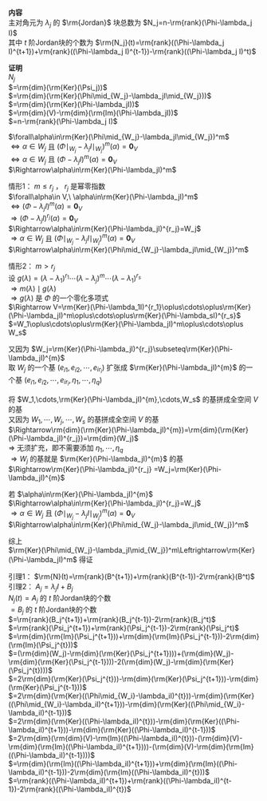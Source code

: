 **内容**  
主对角元为 $\lambda_j$ 的 $\rm{Jordan}$ 块总数为 $N_j=n-\rm{rank}(\Phi-\lambda_j I)$  
其中 $t$ 阶Jordan块的个数为 $\rm{N_j}(t)=\rm{rank}((\Phi-\lambda_j I)^{t+1})+\rm{rank}((\Phi-\lambda_j I)^{t-1})-\rm{rank}((\Phi-\lambda_j I)^t)$  
  
**证明**  
$N_j$  
$=\rm{dim}(\rm{Ker}(\Psi_j))$  
$=\rm{dim}(\rm{Ker}(\Phi\mid_{W_j}-\lambda_jI\mid_{W_j}))$  
$=\rm{dim}(\rm{Ker}(\Phi-\lambda_jI))$  
$=\rm{dim}(V)-\rm{dim}(\rm{Im}(\Phi-\lambda_jI))$  
$=n-\rm{rank}(\Phi-\lambda_j I)$  
  
$\forall\alpha\in\rm{Ker}(\Phi\mid_{W_j}-\lambda_jI\mid_{W_j})^m$  
$\Leftrightarrow\alpha\in W_j$ 且 $(\Phi\mid_{W_j}-\lambda_jI\mid_{W_j})^m(\alpha)=\mathbf0_V$  
$\Leftrightarrow\alpha\in W_j$ 且 $(\Phi-\lambda_jI)^m(\alpha)=\mathbf0_V$  
$\Rightarrow\alpha\in\rm{Ker}(\Phi-\lambda_jI)^m$  
  
情形1： $m\le r_j$ ， $r_j$ 是幂零指数  
$\forall\alpha\in V,\ \alpha\in\rm{Ker}(\Phi-\lambda_jI)^m$  
$\Leftrightarrow(\Phi-\lambda_jI)^m(\alpha)=\mathbf0_V$  
$\Rightarrow(\Phi-\lambda_jI)^{r_j}(\alpha)=\mathbf0_V$  
$\Rightarrow\alpha\in\rm{Ker}(\Phi-\lambda_jI)^{r_j}=W_j$  
$\Rightarrow\alpha\in W_j$ 且 $(\Phi\mid_{W_j}-\lambda_jI\mid_{W_j})^m(\alpha)=\mathbf0_V$  
$\Rightarrow\alpha\in\rm{Ker}(\Phi\mid_{W_j}-\lambda_jI\mid_{W_j})^m$  
  
情形2： $m>r_j$  
设 $g(\lambda)=(\lambda-\lambda_1)^{r_1}\cdots(\lambda-\lambda_j)^m\cdots(\lambda-\lambda_1)^{r_s}$  
$\Rightarrow m(\lambda)\mid g(\lambda)$  
$\Rightarrow g(\lambda)$ 是 $\Phi$ 的一个零化多项式  
$\Rightarrow V=\rm{Ker}(\Phi-\lambda_1I)^{r_1}\oplus\cdots\oplus\rm{Ker}(\Phi-\lambda_jI)^m\oplus\cdots\oplus\rm{Ker}(\Phi-\lambda_sI)^{r_s}$  
$=W_1\oplus\cdots\oplus\rm{Ker}(\Phi-\lambda_jI)^m\oplus\cdots\oplus W_s$  
  
又因为 $W_j=\rm{Ker}(\Phi-\lambda_jI)^{r_j}\subseteq\rm{Ker}(\Phi-\lambda_jI)^{m}$  
取 $W_j$ 的一个基 $(e_{i1},e_{i2},\cdots,e_{ir_i})$ 扩张成 $\rm{Ker}(\Phi-\lambda_jI)^{m}$ 的一个基 $(e_{i1},e_{i2},\cdots,e_{ir_i},\eta_1,\cdots,\eta_q)$  
  
将 $W_1,\cdots,\rm{Ker}(\Phi-\lambda_jI)^{m},\cdots,W_s$ 的基拼成全空间 $V$ 的基  
又因为 $W_1,\cdots,W_j,\cdots,W_s$ 的基拼成全空间 $V$ 的基  
$\Rightarrow\rm{dim}(\rm{Ker}(\Phi-\lambda_jI)^{m})=\rm{dim}(\rm{Ker}(\Phi-\lambda_jI)^{r_j})=\rm{dim}(W_j)$  
$\Rightarrow$ 无须扩充，即不需要添加 $\eta_1,\cdots,\eta_q$  
$\Rightarrow W_j$ 的基就是 $\rm{Ker}(\Phi-\lambda_jI)^{m}$ 的基  
$\Rightarrow\rm{Ker}(\Phi-\lambda_jI)^{r_j} =W_j=\rm{Ker}(\Phi-\lambda_jI)^{m}$  
  
若 $\alpha\in\rm{Ker}(\Phi-\lambda_jI)^{m}$  
$\Rightarrow\alpha\in\rm{Ker}(\Phi-\lambda_jI)^{r_j}=W_j$  
$\Rightarrow\alpha\in W_j$ 且 $(\Phi\mid_{W_j}-\lambda_jI\mid_{W_j})^m(\alpha)=\mathbf0_V$  
$\Rightarrow\alpha\in\rm{Ker}(\Phi\mid_{W_j}-\lambda_jI\mid_{W_j})^m$  
  
综上  
$\rm{Ker}(\Phi\mid_{W_j}-\lambda_jI\mid_{W_j})^m\Leftrightarrow\rm{Ker}(\Phi-\lambda_jI)^m$ 得证  
  
引理1： $\rm{N}(t)=\rm{rank}(B^{t+1})+\rm{rank}(B^{t-1})-2\rm{rank}(B^t)$  
引理2： $A_j=\lambda_jI+B_j$  
$N_j(t)=A_j$ 的 $t$ 阶Jordan块的个数  
$=B_j$ 的 $t$ 阶Jordan块的个数  
$=\rm{rank}(B_j^{t+1})+\rm{rank}(B_j^{t-1})-2\rm{rank}(B_j^t)$  
$=\rm{rank}(\Psi_j^{t+1})+\rm{rank}(\Psi_j^{t-1})-2\rm{rank}(\Psi_j^t)$  
$=\rm{dim}(\rm{Im}(\Psi_j^{t+1}))+\rm{dim}(\rm{Im}(\Psi_j^{t-1}))-2\rm{dim}(\rm{Im}(\Psi_j^{t}))$  
$=(\rm{dim}(W_j)-\rm{dim}(\rm{Ker}(\Psi_j^{t+1})))+(\rm{dim}(W_j)-\rm{dim}(\rm{Ker}(\Psi_j^{t-1})))-2(\rm{dim}(W_j)-\rm{dim}(\rm{Ker}(\Psi_j^{t})))$  
$=2\rm{dim}(\rm{Ker}(\Psi_j^{t}))-\rm{dim}(\rm{Ker}(\Psi_j^{t+1}))-\rm{dim}(\rm{Ker}(\Psi_j^{t-1}))$  
$=2\rm{dim}(\rm{Ker}((\Phi\mid_{W_i}-\lambda_iI)^{t}))-\rm{dim}(\rm{Ker}((\Phi\mid_{W_i}-\lambda_iI)^{t+1}))-\rm{dim}(\rm{Ker}((\Phi\mid_{W_i}-\lambda_iI)^{t-1}))$  
$=2\rm{dim}(\rm{Ker}((\Phi-\lambda_iI)^{t}))-\rm{dim}(\rm{Ker}((\Phi-\lambda_iI)^{t+1}))-\rm{dim}(\rm{Ker}((\Phi-\lambda_iI)^{t-1}))$  
$=2\rm{dim}(\rm{dim}(V)-\rm{Im}((\Phi-\lambda_iI)^{t}))-(\rm{dim}(V)-\rm{dim}(\rm{Im}((\Phi-\lambda_iI)^{t+1})))-(\rm{dim}(V)-\rm{dim}(\rm{Im}((\Phi-\lambda_iI)^{t-1})))$  
$=\rm{dim}(\rm{Im}((\Phi-\lambda_iI)^{t+1}))+\rm{dim}(\rm{Im}((\Phi-\lambda_iI)^{t-1}))-2\rm{dim}(\rm{Im}((\Phi-\lambda_iI)^{t}))$  
$=\rm{rank}((\Phi-\lambda_iI)^{t+1})+\rm{rank}((\Phi-\lambda_iI)^{t-1})-2\rm{rank}((\Phi-\lambda_iI)^{t})$  
